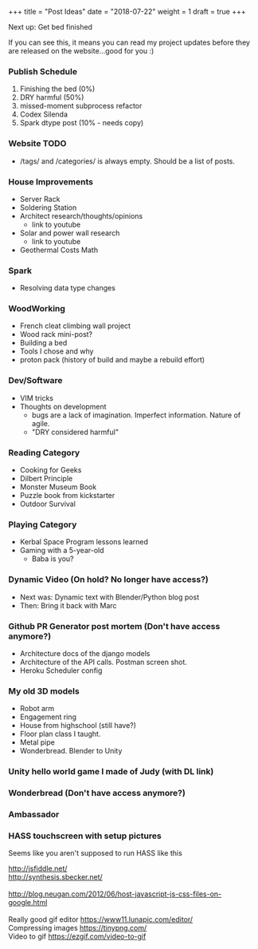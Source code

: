 +++
title = "Post Ideas"
date = "2018-07-22"
weight = 1
draft = true
+++

Next up: Get bed finished
<!--more-->

If you can see this, it means you can read my project updates before they are released on the website...good for you :)

### Publish Schedule
1. Finishing the bed (0%)
1. DRY harmful (50%)
1. missed-moment subprocess refactor
1. Codex Silenda
1. Spark dtype post (10% - needs copy)

### Website TODO
* /tags/ and /categories/ is always empty. Should be a list of posts.

### House Improvements
* Server Rack
* Soldering Station
* Architect research/thoughts/opinions
    * link to youtube
* Solar and power wall research
    * link to youtube
* Geothermal Costs Math

### Spark
* Resolving data type changes

### WoodWorking
* French cleat climbing wall project
* Wood rack mini-post?
* Building a bed
* Tools I chose and why
* proton pack (history of build and maybe a rebuild effort)

### Dev/Software 
* VIM tricks
* Thoughts on development
    * bugs are a lack of imagination. Imperfect information. Nature of agile.
    * "DRY considered harmful"

### Reading Category
* Cooking for Geeks
* Dilbert Principle
* Monster Museum Book
* Puzzle book from kickstarter
* Outdoor Survival

### Playing Category 
* Kerbal Space Program lessons learned
* Gaming with a 5-year-old
    * Baba is you?

### Dynamic Video (On hold? No longer have access?)
* Next was: Dynamic text with Blender/Python blog post
* Then: Bring it back with Marc

### Github PR Generator post mortem (Don't have access anymore?)
* Architecture docs of the django models
* Architecture of the API calls. Postman screen shot.
* Heroku Scheduler config

### My old 3D models
* Robot arm
* Engagement ring
* House from highschool (still have?)
* Floor plan class I taught.
* Metal pipe
* Wonderbread. Blender to Unity

### Unity hello world game I made of Judy (with DL link)

### Wonderbread (Don't have access anymore?)

### Ambassador

### HASS touchscreen with setup pictures
Seems like you aren't supposed to run HASS like this


<a href="http://jsfiddle.net/" style="background-color: white; color: #1155cc; font-family: arial, sans-serif; font-size: 13px;" target="_blank">http://jsfiddle.net/</a>
<span style="background-color: white; color: #222222; font-family: arial, sans-serif; font-size: 13px;">&nbsp;&nbsp;&nbsp;</span>
<br />
<a href="http://synthesis.sbecker.net/" style="background-color: white; color: #1155cc; font-family: arial, sans-serif; font-size: 13px;" target="_blank">http://synthesis.sbecker.net/</a>
<br />
<br />
http://blog.neugan.com/2012/06/host-javascript-js-css-files-on-google.html
<br />
<br />
Really good gif editor
https://www11.lunapic.com/editor/
</br>
Compressing images
https://tinypng.com/
</br>
Video to gif
https://ezgif.com/video-to-gif
</br>
